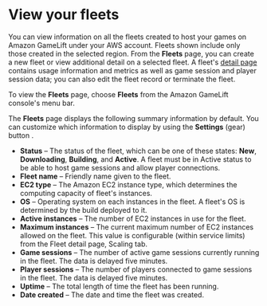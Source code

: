 # View your fleets<a name="gamelift-console-fleets"></a>

You can view information on all the fleets created to host your games on Amazon GameLift under your AWS account\. Fleets shown include only those created in the selected region\. From the **Fleets** page, you can create a new fleet or view additional detail on a selected fleet\. A fleet's [detail page](gamelift-console-fleets-metrics.md) contains usage information and metrics as well as game session and player session data; you can also edit the fleet record or terminate the fleet\.

To view the **Fleets** page, choose **Fleets** from the Amazon GameLift console's menu bar\.

The **Fleets** page displays the following summary information by default\. You can customize which information to display by using the **Settings** \(gear\) button \.
+ **Status** – The status of the fleet, which can be one of these states: **New**, **Downloading**, **Building**, and **Active**\. A fleet must be in Active status to be able to host game sessions and allow player connections\.
+ **Fleet name** – Friendly name given to the fleet\.
+ **EC2 type** – The Amazon EC2 instance type, which determines the computing capacity of fleet's instances\.
+ **OS** – Operating system on each instances in the fleet\. A fleet's OS is determined by the build deployed to it\.
+ **Active instances** – The number of EC2 instances in use for the fleet\.
+ **Maximum instances** – The current maximum number of EC2 instances allowed on the fleet\. This value is configurable \(within service limits\) from the Fleet detail page, Scaling tab\.
+ **Game sessions** – The number of active game sessions currently running in the fleet\. The data is delayed five minutes\.
+ **Player sessions** – The number of players connected to game sessions in the fleet\. The data is delayed five minutes\.
+ **Uptime** – The total length of time the fleet has been running\.
+ **Date created** – The date and time the fleet was created\.